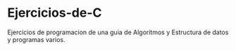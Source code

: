 # Ejercicios-de-C
Ejercicios de programacion de una guia de Algoritmos y Estructura de datos y programas varios.
